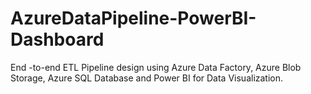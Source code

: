 # AzureDataPipeline-PowerBI-Dashboard
End -to-end ETL Pipeline design using Azure Data Factory, Azure Blob Storage, Azure SQL Database and Power BI for Data Visualization.
